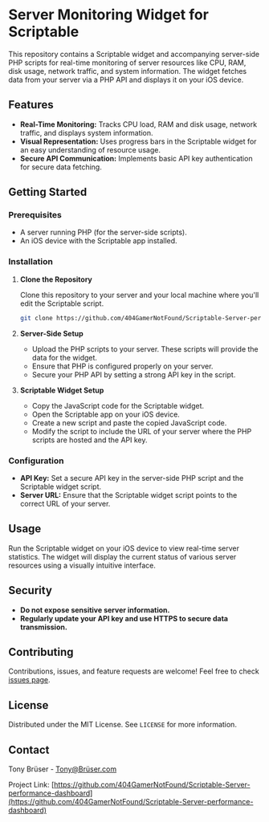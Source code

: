 # Server Monitoring Widget for Scriptable

This repository contains a Scriptable widget and accompanying server-side PHP scripts for real-time monitoring of server resources like CPU, RAM, disk usage, network traffic, and system information. The widget fetches data from your server via a PHP API and displays it on your iOS device.

## Features

- **Real-Time Monitoring:** Tracks CPU load, RAM and disk usage, network traffic, and displays system information.
- **Visual Representation:** Uses progress bars in the Scriptable widget for an easy understanding of resource usage.
- **Secure API Communication:** Implements basic API key authentication for secure data fetching.

## Getting Started

### Prerequisites

- A server running PHP (for the server-side scripts).
- An iOS device with the Scriptable app installed.

### Installation

1. **Clone the Repository**

   Clone this repository to your server and your local machine where you'll edit the Scriptable script.

   ```sh
   git clone https://github.com/404GamerNotFound/Scriptable-Server-performance-dashboard
   ```
2. **Server-Side Setup**

   - Upload the PHP scripts to your server. These scripts will provide the data for the widget.
   - Ensure that PHP is configured properly on your server.
   - Secure your PHP API by setting a strong API key in the script.

3. **Scriptable Widget Setup**

   - Copy the JavaScript code for the Scriptable widget.
   - Open the Scriptable app on your iOS device.
   - Create a new script and paste the copied JavaScript code.
   - Modify the script to include the URL of your server where the PHP scripts are hosted and the API key.

### Configuration

- **API Key:** Set a secure API key in the server-side PHP script and the Scriptable widget script.
- **Server URL:** Ensure that the Scriptable widget script points to the correct URL of your server.

## Usage

Run the Scriptable widget on your iOS device to view real-time server statistics. The widget will display the current status of various server resources using a visually intuitive interface.

## Security

- **Do not expose sensitive server information.**
- **Regularly update your API key and use HTTPS to secure data transmission.**

## Contributing

Contributions, issues, and feature requests are welcome! Feel free to check [issues page](https://github.com/404GamerNotFound/Scriptable-Server-performance-dashboard/issues).

## License

Distributed under the MIT License. See `LICENSE` for more information.

## Contact

Tony Brüser - Tony@Brüser.com

Project Link: [https://github.com/404GamerNotFound/Scriptable-Server-performance-dashboard](https://github.com/404GamerNotFound/Scriptable-Server-performance-dashboard)

